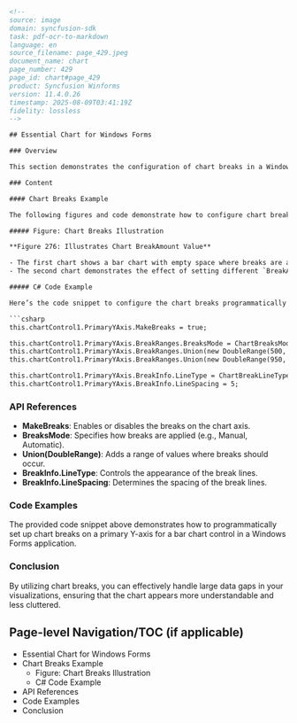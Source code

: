 ```html
<!-- 
source: image
domain: syncfusion-sdk
task: pdf-ocr-to-markdown
language: en
source_filename: page_429.jpeg
document_name: chart
page_number: 429
page_id: chart#page_429
product: Syncfusion Winforms
version: 11.4.0.26
timestamp: 2025-08-09T03:41:19Z
fidelity: lossless
-->

## Essential Chart for Windows Forms

### Overview

This section demonstrates the configuration of chart breaks in a Windows Forms chart, using the `BreakAmount` value to control the appearance of breaks in the chart's axis.

### Content

#### Chart Breaks Example

The following figures and code demonstrate how to configure chart breaks in a bar chart to visualize data with significant gaps.

##### Figure: Chart Breaks Illustration

**Figure 276: Illustrates Chart BreakAmount Value**

- The first chart shows a bar chart with empty space where breaks are applied.
- The second chart demonstrates the effect of setting different `BreakAmount` values to control the spacing and impact of breaks on the chart's rendering.

##### C# Code Example

Here’s the code snippet to configure the chart breaks programmatically using C#:

```csharp
this.chartControl1.PrimaryYAxis.MakeBreaks = true;

this.chartControl1.PrimaryYAxis.BreakRanges.BreaksMode = ChartBreaksMode.Manual;
this.chartControl1.PrimaryYAxis.BreakRanges.Union(new DoubleRange(500, 600));
this.chartControl1.PrimaryYAxis.BreakRanges.Union(new DoubleRange(950, 3000));

this.chartControl1.PrimaryYAxis.BreakInfo.LineType = ChartBreakLineType.Wave;
this.chartControl1.PrimaryYAxis.BreakInfo.LineSpacing = 5;
```

### API References

- **MakeBreaks**: Enables or disables the breaks on the chart axis.
- **BreaksMode**: Specifies how breaks are applied (e.g., Manual, Automatic).
- **Union(DoubleRange)**: Adds a range of values where breaks should occur.
- **BreakInfo.LineType**: Controls the appearance of the break lines.
- **BreakInfo.LineSpacing**: Determines the spacing of the break lines.

### Code Examples

The provided code snippet above demonstrates how to programmatically set up chart breaks on a primary Y-axis for a bar chart control in a Windows Forms application.

### Conclusion

By utilizing chart breaks, you can effectively handle large data gaps in your visualizations, ensuring that the chart appears more understandable and less cluttered.

## Page-level Navigation/TOC (if applicable)
- Essential Chart for Windows Forms
- Chart Breaks Example
  - Figure: Chart Breaks Illustration
  - C# Code Example
- API References
- Code Examples
- Conclusion

<!-- tags: chart, windows forms, breaks, Syncfusion Windows Forms, breaksMode, union, lineType, lineSpacing keywords: chart breaks, windows forms chart, C# code, breaksMode, union, lineType, lineSpacing -->
```